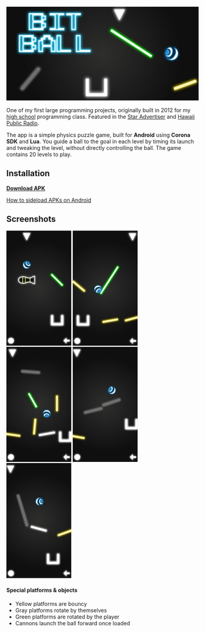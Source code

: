 ![Bit Ball](promo/header.jpg)

One of my first large programming projects, originally built in 2012 for my [high school](http://ethompson.org/) programming class.
Featured in the [Star Advertiser](http://www.staradvertiser.com/2012/07/31/hawaii-news/for-teenager-buds-of-life-bloom-without-boundaries/) and [Hawaii Public Radio](http://www.bytemarkscafe.org/2012/07/23/episode-205-myron-b-thompson-academy-july-18-2012/).

The app is a simple physics puzzle game, built for **Android** using **Corona SDK** and **Lua**.
You guide a ball to the goal in each level by timing its launch and tweaking the level, without directly controlling the ball.
The game contains 20 levels to play.

## Installation
[**Download APK**](https://github.com/NotWoods/bit-ball/releases/download/1.2/Bit_Ball.apk)  

[How to sideload APKs on Android](http://www.howtogeek.com/howto/41082/install-non-market-apps-on-your-android-device/)

## Screenshots

<img src="promo/screenshot1.jpg" width="170">
<img src="promo/screenshot2.jpg" width="170">
<img src="promo/screenshot3.jpg" width="170">
<img src="promo/screenshot4.jpg" width="170">
<img src="promo/screenshot5.jpg" width="170">

#### Special platforms & objects
* Yellow platforms are bouncy
* Gray platforms rotate by themselves
* Green platforms are rotated by the player
* Cannons launch the ball forward once loaded
